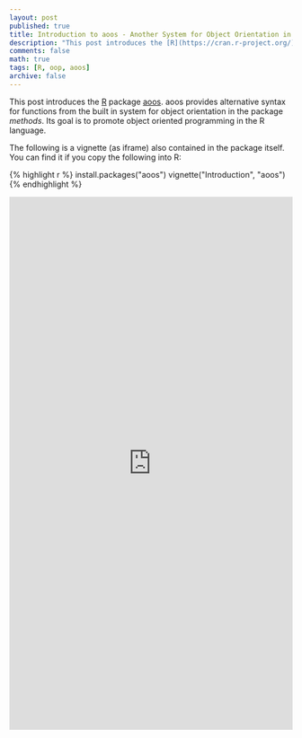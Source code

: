```yaml
---
layout: post
published: true
title: Introduction to aoos - Another System for Object Orientation in R
description: "This post introduces the [R](https://cran.r-project.org/) package [aoos](https://cran.r-project.org/package=aoos). aoos provides alternative syntax for functions from the built in system for object orientation in the package *methods*. Its goal is to promote object oriented programming in the R language."
comments: false
math: true
tags: [R, oop, aoos]
archive: false
---
```


This post introduces the [R](https://cran.r-project.org/) package [aoos](https://cran.r-project.org/package=aoos). aoos provides alternative syntax for functions from the built in system for object orientation in the package *methods*. Its goal is to promote object oriented programming in the R language.

The following is a vignette (as iframe) also contained in the package itself. You can find it if you copy the following into R:


{% highlight r %}
install.packages("aoos")
vignette("Introduction", "aoos")
{% endhighlight %}

<iframe width='100%' height='950' src="http://wahani.github.io/aoos/vignettes/Introduction.html" frameborder="0" allowfullscreen></iframe>
